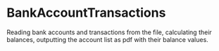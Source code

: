 # BankAccountTransactions  <br>
Reading bank accounts and transactions from the file, calculating their balances, outputting the account list as pdf with their balance values.
